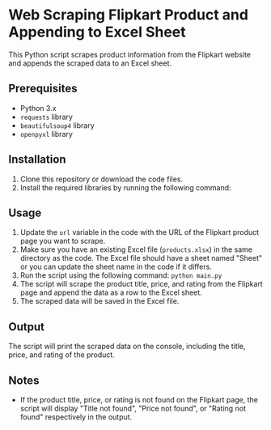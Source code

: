 # Web Scraping Flipkart Product and Appending to Excel Sheet

This Python script scrapes product information from the Flipkart website and appends the scraped data to an Excel sheet.

## Prerequisites

- Python 3.x
- `requests` library
- `beautifulsoup4` library
- `openpyxl` library

## Installation

1. Clone this repository or download the code files.
2. Install the required libraries by running the following command:

## Usage

1. Update the `url` variable in the code with the URL of the Flipkart product page you want to scrape.
2. Make sure you have an existing Excel file (`products.xlsx`) in the same directory as the code. The Excel file should have a sheet named "Sheet" or you can update the sheet name in the code if it differs.
3. Run the script using the following command: `python main.py`
5. The script will scrape the product title, price, and rating from the Flipkart page and append the data as a row to the Excel sheet.
6. The scraped data will be saved in the Excel file.

## Output

The script will print the scraped data on the console, including the title, price, and rating of the product.

## Notes

- If the product title, price, or rating is not found on the Flipkart page, the script will display "Title not found", "Price not found", or "Rating not found" respectively in the output.


